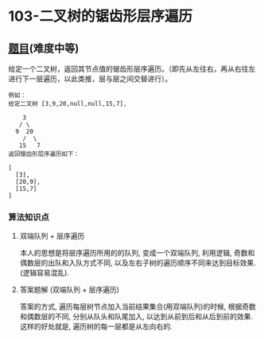 # 103-二叉树的锯齿形层序遍历

## [题目](https://leetcode-cn.com/problems/binary-tree-zigzag-level-order-traversal/)(难度中等)

给定一个二叉树，返回其节点值的锯齿形层序遍历。（即先从左往右，再从右往左进行下一层遍历，以此类推，层与层之间交替进行）。

~~~
例如：
给定二叉树 [3,9,20,null,null,15,7],

    3
   / \
  9  20
    /  \
   15   7
返回锯齿形层序遍历如下：

[
  [3],
  [20,9],
  [15,7]
]
~~~

### 算法知识点
1. 双端队列 + 层序遍历

    本人的思想是将层序遍历所用的的队列, 变成一个双端队列, 利用逻辑, 奇数和偶数层的出队和入队方式不同, 以及左右子树的遍历顺序不同来达到目标效果.(逻辑容易混乱).

2. 答案题解 (双端队列 + 层序遍历)

    答案的方式, 遍历每层树节点加入当前结果集合(用双端队列)的时候, 根据奇数和偶数层的不同, 分别从队头和队尾加入, 以达到从前到后和从后到前的效果. 这样的好处就是, 遍历树的每一层都是从左向右的.